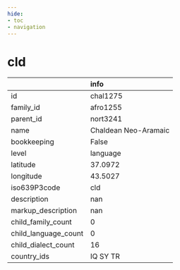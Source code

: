 ```yaml
---
hide:
- toc
- navigation
---
```

# cld
|                      | info                 |
|:---------------------|:---------------------|
| id                   | chal1275             |
| family_id            | afro1255             |
| parent_id            | nort3241             |
| name                 | Chaldean Neo-Aramaic |
| bookkeeping          | False                |
| level                | language             |
| latitude             | 37.0972              |
| longitude            | 43.5027              |
| iso639P3code         | cld                  |
| description          | nan                  |
| markup_description   | nan                  |
| child_family_count   | 0                    |
| child_language_count | 0                    |
| child_dialect_count  | 16                   |
| country_ids          | IQ SY TR             |
